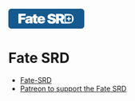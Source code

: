 ![Fate](/img/Fate-CI-style-badge.svg)

# Fate SRD

* [Fate-SRD](https://fate-srd.com/)
* [Patreon to support the Fate SRD](https://www.patreon.com/fate_srd)
